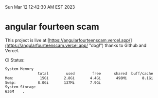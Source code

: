 Sun Mar 12 12:42:30 AM EST 2023

# angular fourteen scam


This project is live at [https://angularfourteenscam.vercel.app/](https://angularfourteenscam.vercel.app/ "dog!") thanks to Github and Vercel.

CI Status: 

```bash
System Memory
               total        used        free      shared  buff/cache   available
Mem:            15Gi       2.8Gi       4.4Gi       498Mi       8.1Gi        11Gi
Swap:          8.0Gi       137Mi       7.9Gi
System Storage
636M	.
